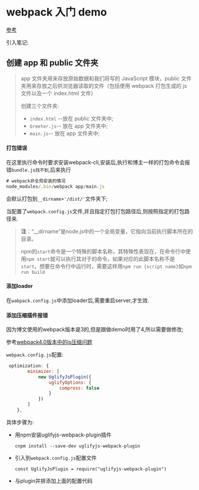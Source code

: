 # webpack 入门 demo

[参考](https://segmentfault.com/a/1190000006178770#articleHeader0)

引入笔记:

## 创建 app 和 public 文件夹

> app 文件夹用来存放原始数据和我们将写的 JavaScript 模块，public 文件夹用来存放之后供浏览器读取的文件（包括使用 webpack 打包生成的 js 文件以及一个 index.html 文件）
>
> 创建三个文件夹:
>
> - `index.html` --放在 public 文件夹中;
> - `Greeter.js`-- 放在 app 文件夹中;
> - `main.js`-- 放在 app 文件夹中;

#### 打包错误

在这里执行命令时要求安装webpack-cli,安装后,执行和博主一样的打包命令会报错`bundle.js找不到`,后来执行

```javascript
# webpack非全局安装的情况
node_modules/.bin/webpack app/main.js
```

会默认打包到`__dirname+'/dist/'`文件夹下;

当配置了`webpack.config.js`文件,并且指定打包打包路径后,则按照指定的打包路径来.

> **注**：“__dirname”是node.js中的一个全局变量，它指向当前执行脚本所在的目录。
>
> npm的`start`命令是一个特殊的脚本名称，其特殊性表现在，在命令行中使用`npm start`就可以执行其对于的命令，如果对应的此脚本名称不是`start`，想要在命令行中运行时，需要这样用`npm run {script name}`如`npm run build`

#### 添加loader

在`wabpack.config.js`中添加loader后,需要重启server,才生效.

#### 添加压缩插件报错

因为博文使用的webpack版本是3的,但是跟做demo时用了4,所以需要做修改;

参考[webpack4.0版本中的js压缩问题](https://my.oschina.net/hyzccc/blog/1797358)

`webpack.config.js`配置:

```javascript
 optimization: {
        minimizer: [
            new UglifyJsPlugin({
                uglifyOptions: {
                    compress: false
                }
            })
        ]
    },
```

具体步骤为:

- 用npm安装uglifyjs-webpack-plugin插件

  `cnpm install --save-dev uglifyjs-webpack-plugin`

- 引入到`webpack.config.js`配置文件

  `const UglifyJsPlugin = require("uglifyjs-webpack-plugin")` 

- 与plugin并排添加上面的配置代码

